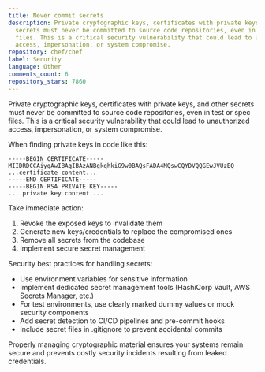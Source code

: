 ```yaml
---
title: Never commit secrets
description: Private cryptographic keys, certificates with private keys, and other
  secrets must never be committed to source code repositories, even in test or spec
  files. This is a critical security vulnerability that could lead to unauthorized
  access, impersonation, or system compromise.
repository: chef/chef
label: Security
language: Other
comments_count: 6
repository_stars: 7860
---
```


Private cryptographic keys, certificates with private keys, and other secrets must never be committed to source code repositories, even in test or spec files. This is a critical security vulnerability that could lead to unauthorized access, impersonation, or system compromise.

When finding private keys in code like this:
```
-----BEGIN CERTIFICATE-----
MIIDRDCCAiygAwIBAgIBAzANBgkqhkiG9w0BAQsFADA4MQswCQYDVQQGEwJVUzEQ
...certificate content...
-----END CERTIFICATE-----
-----BEGIN RSA PRIVATE KEY-----
... private key content ...
```

Take immediate action:
1. Revoke the exposed keys to invalidate them
2. Generate new keys/credentials to replace the compromised ones
3. Remove all secrets from the codebase
4. Implement secure secret management

Security best practices for handling secrets:
- Use environment variables for sensitive information
- Implement dedicated secret management tools (HashiCorp Vault, AWS Secrets Manager, etc.)
- For test environments, use clearly marked dummy values or mock security components
- Add secret detection to CI/CD pipelines and pre-commit hooks
- Include secret files in .gitignore to prevent accidental commits

Properly managing cryptographic material ensures your systems remain secure and prevents costly security incidents resulting from leaked credentials.
